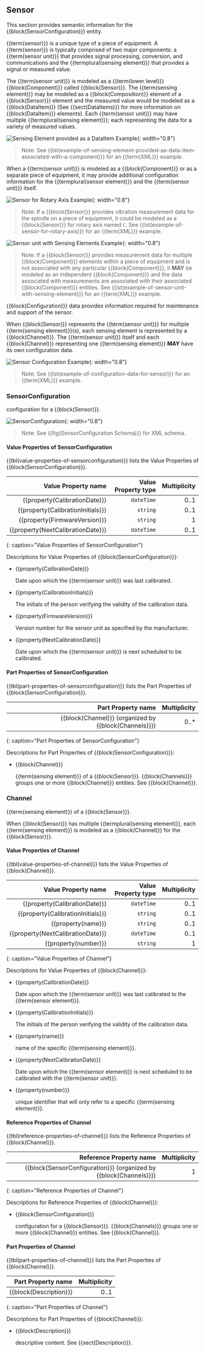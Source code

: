 
## Sensor

This section provides semantic information for the {{block(SensorConfiguration)}} entity.

{{term(sensor)}} is a unique type of a piece of equipment.  A {{term(sensor)}} is typically comprised of two major components: a {{term(sensor unit)}} that provides signal processing, conversion, and communications and the {{termplural(sensing element)}} that provides a signal or measured value.

The {{term(sensor unit)}} is modeled as a {{term(lower level)}} {{block(Component)}} called {{block(Sensor)}}.  The {{term(sensing element)}} may be modeled as a {{block(Composition)}} element of a {{block(Sensor)}} element and the measured value would be modeled as a {{block(DataItem)}} (See {{sect(DataItems)}} for more information on {{block(DataItem)}} elements).  Each {{term(sensor unit)}} may have multiple {{termplural(sensing element)}}; each representing the data for a variety of measured values.

![Sensing Element provided as a DataItem Example](figures/Sensing%20Element%20provided%20as%20a%20DataItem%20Example.png "Sensing Element provided as a DataItem Example"){: width="0.8"}

> Note: See {{lst(example-of-sensing-element-provided-as-data-item-associated-with-a-component)}} for an {{term(XML)}} example.

When a {{term(sensor unit)}} is modeled as a {{block(Component)}} or as a separate piece of equipment, it may provide additional configuration information for the {{termplural(sensor element)}} and the {{term(sensor unit)}} itself.  

![Sensor for Rotary Axis Example](figures/Sensor%20for%20Rotary%20Axis%20Example.png "Sensor for Rotary Axis Example"){: width="0.8"}

> Note: If a {{block(Sensor)}} provides vibration measurement data for the spindle on a piece of equipment, it could be modeled as a {{block(Sensor)}} for rotary axis named `C`. See {{lst(example-of-sensor-for-rotary-axis)}} for an {{term(XML)}} example.

![Sensor unit with Sensing Elements Example](figures/Sensor%20unit%20with%20Sensing%20Elements%20Example.png "Sensor unit with Sensing Elements Example"){: width="0.8"}

> Note: If a {{block(Sensor)}} provides measurement data for multiple {{block(Component)}} elements within a piece of equipment and is not associated with any particular {{block(Component)}}, it **MAY** be modeled as an independent {{block(Component)}} and the data associated with measurements are associated with their associated {{block(Component)}} entities. See {{lst(example-of-sensor-unit-with-sensing-element)}} for an {{term(XML)}} example.

{{block(Configuration)}} data provides information required for maintenance and support of the sensor.

When {{block(Sensor)}} represents the {{term(sensor unit)}} for multiple {{term(sensing element)}}(s), each sensing element is represented by a {{block(Channel)}}.   The {{term(sensor unit)}} itself and each {{block(Channel)}} representing one {{term(sensing element)}} **MAY** have its own configuration data.

![Sensor Configuration Example](figures/Sensor%20Configuration%20Example.png "Sensor Configuration Example"){: width="0.8"}

> Note: See {{lst(example-of-configuration-data-for-sensor)}} for an {{term(XML)}} example.


### SensorConfiguration


configuration for a {{block(Sensor)}}.

![SensorConfiguration](figures/SensorConfiguration.png "SensorConfiguration"){: width="0.8"}

> Note: See {{fig(SensorConfiguration Schema)}} for XML schema.

#### Value Properties of SensorConfiguration

{{tbl(value-properties-of-sensorconfiguration)}} lists the Value Properties of {{block(SensorConfiguration)}}.

| Value Property name | Value Property type | Multiplicity |
|--------------------:|--------------------:|-------------:|
| {{property(CalibrationDate)}} | `dateTime` | 0..1 |
| {{property(CalibrationInitials)}} | `string` | 0..1 |
| {{property(FirmwareVersion)}} | `string` | 1 |
| {{property(NextCalibrationDate)}} | `dateTime` | 0..1 |
{: caption="Value Properties of SensorConfiguration"}

Descriptions for Value Properties of {{block(SensorConfiguration)}}:

* {{property(CalibrationDate)}} 

    Date upon which the {{term(sensor unit)}} was last calibrated.

* {{property(CalibrationInitials)}} 

    The initials of the person verifying the validity of the calibration data.

* {{property(FirmwareVersion)}} 

    Version number for the sensor unit as specified by the manufacturer.

* {{property(NextCalibrationDate)}} 

    Date upon which the {{term(sensor unit)}} is next scheduled to be calibrated.

#### Part Properties of SensorConfiguration

{{tbl(part-properties-of-sensorconfiguration)}} lists the Part Properties of {{block(SensorConfiguration)}}.

| Part Property name | Multiplicity |
|-------------------------------------:|-------------:|
| {{block(Channel)}} (organized by {{block(Channels)}}) | 0..* |
{: caption="Part Properties of SensorConfiguration"}

Descriptions for Part Properties of {{block(SensorConfiguration)}}:

* {{block(Channel)}} 

    {{term(sensing element)}} of a {{block(Sensor)}}.
    {{block(Channels)}} groups one or more {{block(Channel)}} entities. See {{block(Channel)}}.

### Channel


{{term(sensing element)}} of a {{block(Sensor)}}.

When {{block(Sensor)}} has multiple {{termplural(sensing element)}}, each {{term(sensing element)}} is modeled as a {{block(Channel)}} for the {{block(Sensor)}}. 

#### Value Properties of Channel

{{tbl(value-properties-of-channel)}} lists the Value Properties of {{block(Channel)}}.

| Value Property name | Value Property type | Multiplicity |
|--------------------:|--------------------:|-------------:|
| {{property(CalibrationDate)}} | `dateTime` | 0..1 |
| {{property(CalibrationInitials)}} | `string` | 0..1 |
| {{property(name)}} | `string` | 0..1 |
| {{property(NextCalibrationDate)}} | `dateTime` | 0..1 |
| {{property(number)}} | `string` | 1 |
{: caption="Value Properties of Channel"}

Descriptions for Value Properties of {{block(Channel)}}:

* {{property(CalibrationDate)}} 

    Date upon which the {{term(sensor unit)}} was last calibrated to the {{term(sensor element)}}.

* {{property(CalibrationInitials)}} 

    The initials of the person verifying the validity of the calibration data.

* {{property(name)}} 

    name of the specific {{term(sensing element)}}.

* {{property(NextCalibrationDate)}} 

    Date upon which the {{term(sensor element)}} is next scheduled to be calibrated with the {{term(sensor unit)}}.

* {{property(number)}} 

    unique identifier that will only refer to a specific {{term(sensing element)}}.

#### Reference Properties of Channel

{{tbl(reference-properties-of-channel)}} lists the Reference Properties of {{block(Channel)}}.

| Reference Property name | Multiplicity |
|-------------------------------------:|-------------:|
| {{block(SensorConfiguration)}} (organized by {{block(Channels)}}) | 1 |
{: caption="Reference Properties of Channel"}

Descriptions for Reference Properties of {{block(Channel)}}:

* {{block(SensorConfiguration)}} 

    configuration for a {{block(Sensor)}}.
    {{block(Channels)}} groups one or more {{block(Channel)}} entities. See {{block(Channel)}}.

#### Part Properties of Channel

{{tbl(part-properties-of-channel)}} lists the Part Properties of {{block(Channel)}}.

| Part Property name | Multiplicity |
|-------------------------------------:|-------------:|
| {{block(Description)}} | 0..1 |
{: caption="Part Properties of Channel"}

Descriptions for Part Properties of {{block(Channel)}}:

* {{block(Description)}} 

    descriptive content.
    See {{sect(Description)}}.
